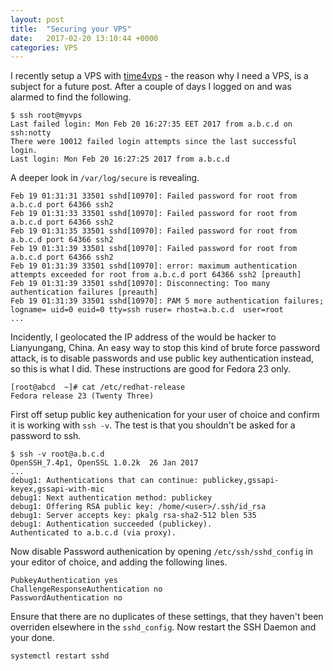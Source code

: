 ```yaml
---
layout: post
title:  "Securing your VPS"
date:   2017-02-20 13:10:44 +0000
categories: VPS
---
```


I recently setup a VPS with [time4vps](https://www.time4vps.eu/) - the reason why I need a VPS, is a subject for a future post. After a couple of days I logged on and was alarmed to find the following.

	$ ssh root@myvps
	Last failed login: Mon Feb 20 16:27:35 EET 2017 from a.b.c.d on ssh:notty
	There were 10012 failed login attempts since the last successful login.
	Last login: Mon Feb 20 16:27:25 2017 from a.b.c.d

A deeper look in `/var/log/secure` is revealing.

	Feb 19 01:31:31 33501 sshd[10970]: Failed password for root from a.b.c.d port 64366 ssh2
	Feb 19 01:31:33 33501 sshd[10970]: Failed password for root from a.b.c.d port 64366 ssh2
	Feb 19 01:31:35 33501 sshd[10970]: Failed password for root from a.b.c.d port 64366 ssh2
	Feb 19 01:31:39 33501 sshd[10970]: Failed password for root from a.b.c.d port 64366 ssh2
	Feb 19 01:31:39 33501 sshd[10970]: error: maximum authentication attempts exceeded for root from a.b.c.d port 64366 ssh2 [preauth]
	Feb 19 01:31:39 33501 sshd[10970]: Disconnecting: Too many authentication failures [preauth]
	Feb 19 01:31:39 33501 sshd[10970]: PAM 5 more authentication failures; logname= uid=0 euid=0 tty=ssh ruser= rhost=a.b.c.d  user=root
	...

Incidently, I geolocated the IP address of the would be hacker to Lianyungang, China. An easy way to stop this kind of brute force password attack, is to disable passwords and use public key authentication instead, so this is what I did. These instructions are good for Fedora 23 only.

	[root@abcd  ~]# cat /etc/redhat-release 
	Fedora release 23 (Twenty Three)

First off setup public key authenication for your user of choice and confirm it is working with `ssh -v`. The test is that you shouldn't be asked for a password to ssh. 

	$ ssh -v root@a.b.c.d
	OpenSSH_7.4p1, OpenSSL 1.0.2k  26 Jan 2017
	...
	debug1: Authentications that can continue: publickey,gssapi-keyex,gssapi-with-mic
	debug1: Next authentication method: publickey
	debug1: Offering RSA public key: /home/<user>/.ssh/id_rsa
	debug1: Server accepts key: pkalg rsa-sha2-512 blen 535
	debug1: Authentication succeeded (publickey).
	Authenticated to a.b.c.d (via proxy).

Now disable Password authenication by opening `/etc/ssh/sshd_config` in your editor of choice, and adding the following lines. 

	PubkeyAuthentication yes
	ChallengeResponseAuthentication no
	PasswordAuthentication no

Ensure that there are no duplicates of these settings, that they haven't been overriden elsewhere in the `sshd_config`. Now restart the SSH Daemon and your done. 

	systemctl restart sshd
